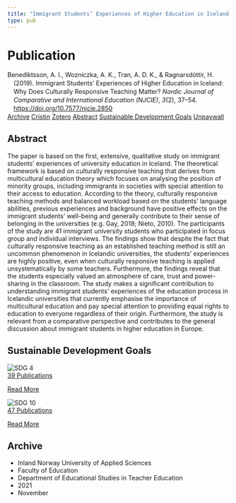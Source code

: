 ```yaml
---
title: "Immigrant Students’ Experiences of Higher Education in Iceland: Why Does Culturally Responsive Teaching Matter?"
type: pub
---
```

<h1>Publication</h1>
<article id="csl-bib-container-96542FXA" class="csl-bib-container">
  <div class="csl-bib-body" style="line-height: 1.35; padding-left: 1em; text-indent:-1em;">
  <div class="csl-entry">Benediktsson, A. I., Wozniczka, A. K., Tran, A. D. K., &amp; Ragnarsd&#xF3;ttir, H. (2019). Immigrant Students&#x2019; Experiences of Higher Education in Iceland: Why Does Culturally Responsive Teaching Matter? <i>Nordic Journal of Comparative and International Education (NJCIE)</i>, <i>3</i>(2), 37&#x2013;54. <a href="https://doi.org/10.7577/njcie.2850">https://doi.org/10.7577/njcie.2850</a></div>
</div>
  <div class="csl-bib-buttons">
    <a href="#taxonomy-article-96542FXA" class="csl-bib-button">Archive</a>
    <a href="https://app.cristin.no/results/show.jsf?id=1951083" alt="Cristin URL" class="csl-bib-button">Cristin</a>
    <a href="http://zotero.org/groups/5022929/items/96542FXA" alt="Zotero URL" class="csl-bib-button">Zotero</a>
    <a href="#abstract-article-96542FXA" class="csl-bib-button">Abstract</a>
    <a href="#sdg-article-96542FXA" class="csl-bib-button">Sustainable Development Goals</a>
    <a href="https://journals.oslomet.no/index.php/nordiccie/article/download/2850/3202" class="csl-bib-button">Unpaywall</a>
  </div>
  <div id="csl-bib-meta-container-96542FXA"></div>
</article>
<div id="csl-bib-meta-96542FXA" class="csl-bib-meta">
  <article id="abstract-article-96542FXA" class="abstract-article">
    <h1>Abstract</h1>
    The paper is based on the first, extensive, qualitative study on immigrant students’ experiences of university education in Iceland. The theoretical framework is based on culturally responsive teaching that derives from multicultural education theory which focuses on analysing the position of minority groups, including immigrants in societies with special attention to their access to education. According to the theory, culturally responsive teaching methods and balanced workload based on the students’ language abilities, previous experiences and background have positive effects on the immigrant students’ well-being and generally contribute to their sense of belonging in the universities (e.g. Gay, 2018; Nieto, 2010). The participants of the study are 41 immigrant university students who participated in focus group and individual interviews. The findings show that despite the fact that culturally responsive teaching as an established teaching method is still an uncommon phenomenon in Icelandic universities, the students’ experiences are highly positive, even when culturally responsive teaching is applied unsystematically by some teachers. Furthermore, the findings reveal that the students especially valued an atmosphere of care, trust and power-sharing in the classroom. The study makes a significant contribution to understanding immigrant students’ experiences of the education process in Icelandic universities that currently emphasise the importance of multicultural education and pay special attention to providing equal rights to education to everyone regardless of their origin. Furthermore, the study is relevant from a comparative perspective and contributes to the general discussion about immigrant students in higher education in Europe.
  </article>
  <article id="sdg-article-96542FXA" class="sdg-article">
    <h1>Sustainable Development Goals</h1>
    <div class="sdg-container"><div id="sdg4" class="sdg">
<img src="{{< params subfolder >}}images/sdg/sdg04_en.png" class="image" alt="SDG 4">
<div class="sdg-overlay">
<a href="{{< params subfolder >}}en/archive/?sdg=4#archive" class="sdg-publication-count"><span>39</span> Publications</a>
<p><a href="https://sdgs.un.org/goals/goal4" class="sdg-read-more">Read More</a></p>
</div>
</div> <div id="sdg10" class="sdg">
<img src="{{< params subfolder >}}images/sdg/sdg10_en.png" class="image" alt="SDG 10">
<div class="sdg-overlay">
<a href="{{< params subfolder >}}en/archive/?sdg=10#archive" class="sdg-publication-count"><span>47</span> Publications</a>
<p><a href="https://sdgs.un.org/goals/goal10" class="sdg-read-more">Read More</a></p>
</div>
</div></div>
  </article>
  <article id="taxonomy-article-96542FXA" class="taxonomy-article">
    <h1>Archive</h1>
    <ul>
      <li>Inland Norway University of Applied Sciences</li>
      <li>Faculty of Education</li>
      <li>Department of Educational Studies in Teacher Education</li>
      <li>2021</li>
      <li>November</li>
    </ul>
  </article>
</div>
